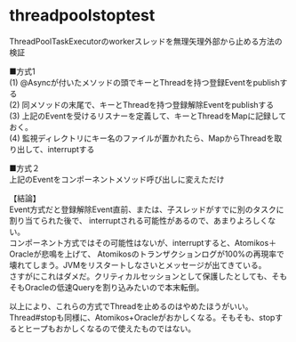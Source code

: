 # threadpoolstoptest
ThreadPoolTaskExecutorのworkerスレッドを無理矢理外部から止める方法の検証

■方式1  
(1) @Asyncが付いたメソッドの頭でキーとThreadを持つ登録Eventをpublishする  
(2) 同メソッドの末尾で、キーとThreadを持つ登録解除Eventをpublishする  
(3) 上記のEventを受けるリスナーを定義して、キーとThreadをMapに記録しておく。  
(4) 監視ディレクトリにキー名のファイルが置かれたら、MapからThreadを取り出して、interruptする  

■方式２  
上記のEventをコンポーネントメソッド呼び出しに変えただけ


【結論】  
Event方式だと登録解除Event直前、または、子スレッドがすでに別のタスクに割り当てられた後で、
interruptされる可能性があるので、あまりよろしくない。  
コンポーネント方式ではその可能性はないが、interruptすると、Atomikos＋Oracleが悲鳴を上げて、
Atomikosのトランザクションログが100%の再現率で壊れてしまう。JVMをリスタートしなさいとメッセージが出てきている。  
さすがにこれはダメだ。クリティカルセッションとして保護したとしても、そもそもOracleの低速Queryを割り込みたいので本末転倒。  

以上により、これらの方式でThreadを止めるのはやめたほうがいい。  
Thread#stopも同様に、Atomikos+Oracleがおかしくなる。そもそも、stopするとヒープもおかしくなるので使えたものではない。
